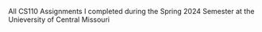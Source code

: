 All CS110 Assignments I completed during the Spring 2024 Semester at the Unieversity of Central Missouri
